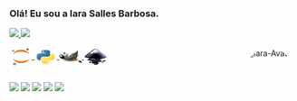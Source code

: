### Olá! Eu sou a Iara Salles Barbosa.


<div>
  <a href="https://github.com/iarasallesbarbosa">
  <img height="170em" src="https://github-readme-stats.vercel.app/api?username=iarasallesbarbosa&show_icons=true&theme=dracula&include_all_commits=true&count_private=true"/>
  <img height="170em" src="https://github-readme-stats.vercel.app/api/top-langs/?username=iarasallesbarbosa&layout=compact&langs_count=8&theme=dracula"/>
</div>

<div style="display: inline_block"><br>
  <img align="center" alt="Iara-Jupyter" height="30" width="40" src="https://raw.githubusercontent.com/devicons/devicon/master/icons/jupyter/jupyter-original.svg">
  <img align="center" alt="Iara-Python" height="30" width="40" src="https://raw.githubusercontent.com/devicons/devicon/master/icons/python/python-original.svg">
  <img align="center" alt="Iara-Gimp" height="30" width="40" src="https://raw.githubusercontent.com/devicons/devicon/master/icons/gimp/gimp-original.svg">
  <img align="center" alt="Iara-Python" height="30" width="40" src="https://raw.githubusercontent.com/devicons/devicon/master/icons/inkscape/inkscape-original.svg">
  <img align="right" alt="Iara-Avatar" height="150" style="border-radius:50px;" src="https://user-images.githubusercontent.com/92122877/233393114-b64bb6ff-a371-4f89-9968-58f01c23468d.png">
</div>
  
  ##

<div> 
  <a href="https://www.instagram.com/isb.iarasallesbarbosa" target="_blank"><img src="https://img.shields.io/badge/-Instagram-%23E4405F?style=for-the-badge&logo=instagram&logoColor=white" target="_blank"></a>
     <a href="https://www.researchgate.net/profile/Iara-Barbosa-2" target="_blank"><img src="https://img.shields.io/badge/Research_Gate-00CCBB.svg?&style=for-the-badge&logo=ResearchGate&logoColor=white" target="_blank"></a>
  <a href = "mailto:arqurbinfo@gmail.com"><img src="https://img.shields.io/badge/Gmail-D14836?style=for-the-badge&logo=gmail&logoColor=white" target="_blank"></a>
  <a href="https://www.linkedin.com/in/iarasallesbarbosa" target="_blank"><img src="https://img.shields.io/badge/-LinkedIn-%230077B5?style=for-the-badge&logo=linkedin&logoColor=white" target="_blank"></a>   
  <a href="https://urbantechchronicles.blogspot.com/" target="_blank"><img src="https://img.shields.io/badge/Blogger-FF5722?style=for-the-badge&logo=blogger&logoColor=white"></a> 
</div>
  
